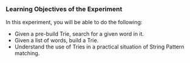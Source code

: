 ### Learning Objectives of the Experiment

In this experiment, you will be able to do the following:

   - Given a pre-build Trie, search for a given word in it.
   - Given a list of words, build a Trie.
   - Understand the use of Tries in a practical situation of String Pattern matching.


